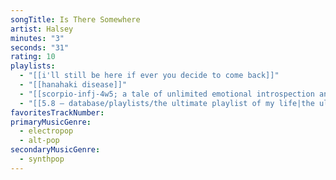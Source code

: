 ```yaml
---
songTitle: Is There Somewhere
artist: Halsey
minutes: "3"
seconds: "31"
rating: 10
playlists:
  - "[[i'll still be here if ever you decide to come back]]"
  - "[[hanahaki disease]]"
  - "[[scorpio-infj-4w5; a tale of unlimited emotional introspection and arcane bullshit]]"
  - "[[5.8 — database/playlists/the ultimate playlist of my life|the ultimate playlist of my life]]"
favoritesTrackNumber:
primaryMusicGenre:
  - electropop
  - alt-pop
secondaryMusicGenre:
  - synthpop
---
```

